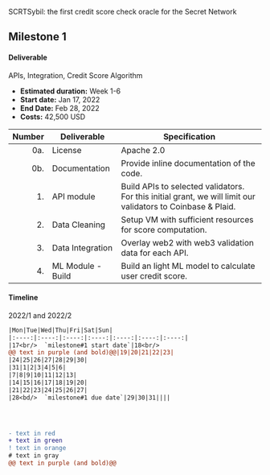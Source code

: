 SCRTSybil: the first credit score check oracle for the Secret Network



## Milestone 1 


#### Deliverable 
APIs, Integration, Credit Score Algorithm
- **Estimated duration:** Week 1-6
- **Start date:** Jan 17, 2022
- **End Date:** Feb 28, 2022
- **Costs:** 42,500 USD


| Number | Deliverable | Specification |
| -----: | ----------- | ------------- |
| 0a. | License | Apache 2.0 |
| 0b. | Documentation | Provide inline documentation of the code. |
| 1. | API module | Build APIs to selected validators. For this initial grant, we will limit our validators to Coinbase & Plaid. | 
| 2. | Data Cleaning | Setup VM with sufficient resources for score computation. |
| 3. | Data Integration | Overlay web2 with web3 validation data for each API. |
| 4. | ML Module - Build | Build an light ML model to calculate user credit score. |



#### Timeline
2022/1 and 2022/2
```diff
|Mon|Tue|Wed|Thu|Fri|Sat|Sun|
|:----:|:----:|:----:|:----:|:----:|:----:|:----:|
|17<br/>  `milestone#1 start date`|18<br/> 
@@ text in purple (and bold)@@|19|20|21|22|23|
|24|25|26|27|28|29|30|
|31|1|2|3|4|5|6|
|7|8|9|10|11|12|13|
|14|15|16|17|18|19|20|
|21|22|23|24|25|26|27|
|28<bd/>  `milestone#1 due date`|29|30|31||||




- text in red
+ text in green
! text in orange
# text in gray
@@ text in purple (and bold)@@
```
